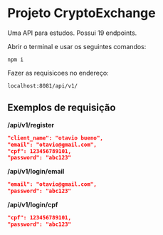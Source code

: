 # Projeto CryptoExchange
Uma API para estudos. Possui 19 endpoints.

Abrir o terminal e usar os seguintes comandos:

```shell
npm i
```

Fazer as requisicoes no endereço:

```ip
localhost:8081/api/v1/
```

## Exemplos de requisição

**/api/v1/register**

```json
"client_name": "otavio bueno",
"email": "otavio@gmail.com",
"cpf": 123456789101,
"password": "abc123"
```

**/api/v1/login/email**

```json
"email": "otavio@gmail.com",
"password": "abc123"
```

**/api/v1/login/cpf**

```json
"cpf": 123456789101,
"password": "abc123"
```
